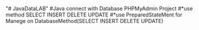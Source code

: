 "# JavaDataLAB" 
#Java connect with Database PHPMyAdmin Project
#*use method SELECT INSERT DELETE UPDATE
#*use PreparedStateMent for Manege on DatabaseMethod(SELECT INSERT DELETE UPDATE)


